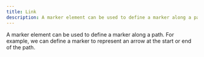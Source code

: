 ```yaml
---
title: Link
description: A marker element can be used to define a marker along a path. For example, we can define a marker to represent an arrow at the start or end of the path.
---
```


A marker element can be used to define a marker along a path. For example, we can define a marker to represent an arrow at the start or end of the path.
